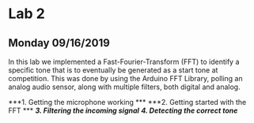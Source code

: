 # Lab 2
## Monday 09/16/2019

In this lab we implemented a Fast-Fourier-Transform (FFT) to identify a specific tone that is to eventually be generated as a start tone at competition. This was done by using the Arduino FFT Library, polling an analog audio sensor, along with multiple filters, both digital and analog.

***1. Getting the microphone working ***
***2. Getting started with the FFT ***
***3. Filtering the incoming signal***
***4. Detecting the correct tone***
